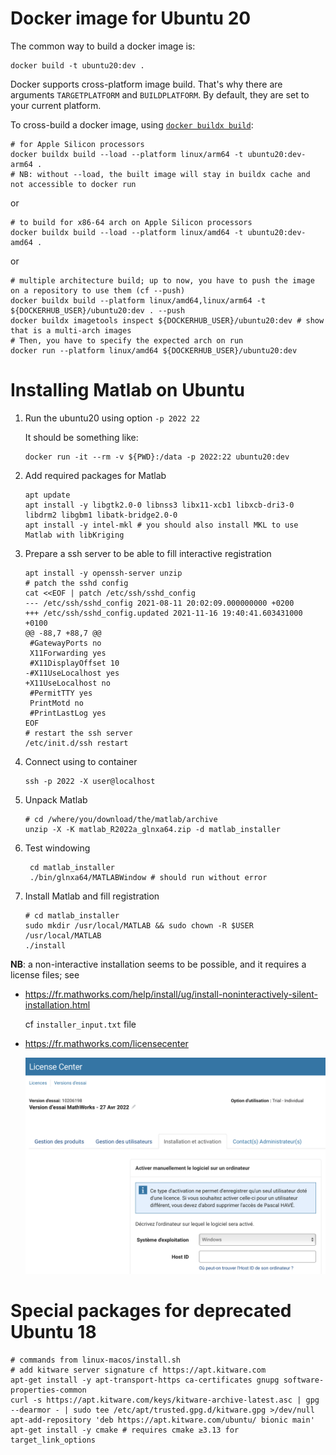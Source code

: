 # Docker image for Ubuntu 20

The common way to build a docker image is:

```shell
docker build -t ubuntu20:dev .
```

Docker supports cross-platform image build. That's why there are arguments `TARGETPLATFORM` and `BUILDPLATFORM`. By
default, they are set to your current platform.

To cross-build a docker image, using [`docker buildx build`](https://docs.docker.com/engine/reference/commandline/buildx_build/):
```shell
# for Apple Silicon processors
docker buildx build --load --platform linux/arm64 -t ubuntu20:dev-arm64 .
# NB: without --load, the built image will stay in buildx cache and not accessible to docker run
```
or
```shell
# to build for x86-64 arch on Apple Silicon processors 
docker buildx build --load --platform linux/amd64 -t ubuntu20:dev-amd64 .
```
or
```shell
# multiple architecture build; up to now, you have to push the image on a repository to use them (cf --push) 
docker buildx build --platform linux/amd64,linux/arm64 -t ${DOCKERHUB_USER}/ubuntu20:dev . --push
docker buildx imagetools inspect ${DOCKERHUB_USER}/ubuntu20:dev # show that is a multi-arch images
# Then, you have to specify the expected arch on run
docker run --platform linux/amd64 ${DOCKERHUB_USER}/ubuntu20:dev
```

# Installing Matlab on Ubuntu

1. Run the ubuntu20 using option `-p 2022 22`
   
   It should be something like:
   ```shell
   docker run -it --rm -v ${PWD}:/data -p 2022:22 ubuntu20:dev 
   ```

2. Add required packages for Matlab
   ```shell
   apt update
   apt install -y libgtk2.0-0 libnss3 libx11-xcb1 libxcb-dri3-0 libdrm2 libgbm1 libatk-bridge2.0-0
   apt install -y intel-mkl # you should also install MKL to use Matlab with libKriging
   ```
   
3. Prepare a ssh server to be able to fill interactive registration
   ```shell
   apt install -y openssh-server unzip
   # patch the sshd config
   cat <<EOF | patch /etc/ssh/sshd_config
   --- /etc/ssh/sshd_config	2021-08-11 20:02:09.000000000 +0200
   +++ /etc/ssh/sshd_config.updated	2021-11-16 19:40:41.603431000 +0100
   @@ -88,7 +88,7 @@
    #GatewayPorts no
    X11Forwarding yes
    #X11DisplayOffset 10
   -#X11UseLocalhost yes
   +X11UseLocalhost no
    #PermitTTY yes
    PrintMotd no
    #PrintLastLog yes
   EOF
   # restart the ssh server
   /etc/init.d/ssh restart
   ```
   
4. Connect using to container
   ```shell
   ssh -p 2022 -X user@localhost
   ```
   
5. Unpack Matlab
   ```shell
   # cd /where/you/download/the/matlab/archive
   unzip -X -K matlab_R2022a_glnxa64.zip -d matlab_installer
   ```

6. Test windowing
   ```shell
    cd matlab_installer
    ./bin/glnxa64/MATLABWindow # should run without error
   ```
   
7. Install Matlab and fill registration
   ```shell
   # cd matlab_installer
   sudo mkdir /usr/local/MATLAB && sudo chown -R $USER /usr/local/MATLAB
   ./install
   ```
    
**NB**: a non-interactive installation seems to be possible, and it requires a license files; see
* https://fr.mathworks.com/help/install/ug/install-noninteractively-silent-installation.html
  
  cf `installer_input.txt` file

* https://fr.mathworks.com/licensecenter

  ![](../../images/matlab-license-center.png)

# Special packages for deprecated Ubuntu 18
```shell
# commands from linux-macos/install.sh
# add kitware server signature cf https://apt.kitware.com
apt-get install -y apt-transport-https ca-certificates gnupg software-properties-common
curl -s https://apt.kitware.com/keys/kitware-archive-latest.asc | gpg --dearmor - | sudo tee /etc/apt/trusted.gpg.d/kitware.gpg >/dev/null
apt-add-repository 'deb https://apt.kitware.com/ubuntu/ bionic main'
apt-get install -y cmake # requires cmake ≥3.13 for target_link_options
````
